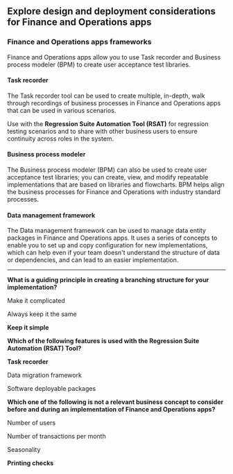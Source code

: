 ## Explore design and deployment considerations for Finance and Operations apps

### Finance and Operations apps frameworks

Finance and Operations apps allow you to use Task recorder and Business process modeler (BPM) to create user acceptance test libraries.

#### Task recorder

The Task recorder tool can be used to create multiple, in-depth, walk through recordings of business processes in Finance and Operations apps that can be used in various scenarios. 

Use with the **Regression Suite Automation Tool (RSAT)** for regression testing scenarios and to share with other business users to ensure continuity across roles in the system.

#### Business process modeler

The Business process modeler (BPM) can also be used to create user acceptance test libraries; you can create, view, and modify repeatable implementations that are based on libraries and flowcharts. BPM helps align the business processes for Finance and Operations with industry standard processes. 

#### Data management framework

The Data management framework can be used to manage data entity packages in Finance and Operations apps. It uses a series of concepts to enable you to set up and copy configuration for new implementations, which can help even if your team doesn't understand the structure of data or dependencies, and can lead to an easier implementation.

-----------------------------------------------------------------------------------------------------

**What is a guiding principle in creating a branching structure for your implementation?**

Make it complicated

Always keep it the same

**Keep it simple**



**Which of the following features is used with the Regression Suite Automation (RSAT) Tool?**

**Task recorder**

Data migration framework

Software deployable packages



**Which one of the following is not a relevant business concept to consider before and during an implementation of Finance and Operations apps?**

Number of users

Number of transactions per month

Seasonality

**Printing checks**